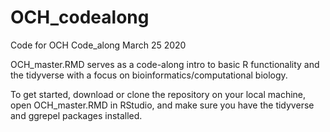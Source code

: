 # OCH_codealong
Code for OCH Code_along March 25 2020

OCH_master.RMD serves as a code-along intro to
basic R functionality and the tidyverse with a focus
on bioinformatics/computational biology.

To get started, download or clone the repository on
your local machine, open OCH_master.RMD in RStudio,
and make sure you have the tidyverse and ggrepel packages
installed. 
